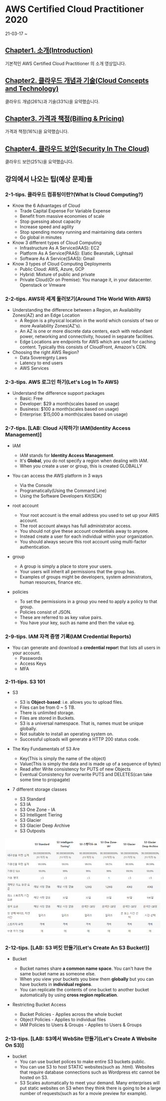 # AWS Certified Cloud Practitioner 2020

21-03-17 ~ 

## [Chapter1. 소개(Introduction)](./Chapter1.md)

기본적인 AWS Certified Cloud Practitioner 의 소개 영상입니다.

## [Chapter2. 클라우드 개념과 기술(Cloud Concepts and Technology)](./Chapter2.md)

클라우드 개념(26%)과 기술(33%)을 요약했습니다.

## [Chapter3. 가격과 책정(Billing & Pricing)](./Chapter3.md)

가격과 책정(16%)을 요약했습니다.

## [Chapter4. 클라우드 보안(Security In The Cloud)](./Chapter4.md)

클라우드 보안(25%)을 요약했습니다.

## 강의에서 나오는 팁(예상 문제)들

### 2-1-tips. 클라우드 컴퓨팅이란?(What Is Cloud Computing?)

- Know the 6 Advantages of Cloud
  - Trade Capital Expense For Variable Expense
  - Benefit from massive economies of scale
  - Stop guessing about capacity
  - Increase speed and agility
  - Stop spending money running and maintaining data centers
  - Go global in minutes
- Know 3 different types of Cloud Computing
  - Infrastructure As A Service(IAAS): EC2
  - Platform As A Service(PAAS): Elatic Beanstalk, Lightsail
  - Software As A Service(SAAS): Gmail
- Know 3 types of Cloud Computing Deployments
  - Public Cloud: AWS, Azure, GCP
  - Hybrid: Mixture of public and private
  - Private Cloud(Or on Premise): You manage it, in your datacenter. Openstack or Vmware

### 2-2-tips. AWS와 세계 둘러보기(Around THe World With AWS)

- Understanding the difference between a Region, an Availability Zones(AZ) and an Edge Location
  - A Region is a physical location in the world which consists of two or more Availability Zones(AZ's).
  - An AZ is one or more discrete data centers, each with redundant power, networking and connectivity, housed in separate facilities.
  - Edge Locations are endpoints for AWS which are used for caching content. Typically this consists of CloudFront, Amazon's CDN.
- Choosing the right AWS Region?
  - Data Sovereignty Laws
  - Latency to end users
  - AWS Services

### 2-3-tips. AWS 로그인 하기(Let's Log In To AWS)

- Understand the difference support packages
  - Basic: Free
  - Developer: $29 a month(scales based on usage)
  - Business: $100 a month(scales based on usage)
  - Enterprise: $15,000 a month(scales based on usage)

### 2-7-tips. [LAB: Cloud 시작하기! IAM(Identity Access Management)]

- IAM
  - IAM stands for **Identity Access Management**.
  - It's **Global**, you do not specify a region when dealing with IAM.
  - When you create a user or group, this is created GLOBALLY

- You can access the AWS platform in 3 ways
  - Via the Console
  - Programatically(Using the Command Line)
  - Using the Software Developers Kit(SDK)

- root account
  - Your root account is the email address you used to set up your AWS account.
  - The root account always has full administrator access.
  - You should not give these account credentials away to anyone.
  - Instead create a user for each individual within your organization.
  - You should always secure this root account using multi-factor authentication.

- group
  - A group is simply a place to store your users.  
  - Your users will inherit all permissions that the group has.  
  - Examples of groups might be developers, system administrators, human resources, finance etc.  

- policies
  - To set the permissions in a group you need to apply a policy to that group.
  - Policies consist of JSON.
  - These are referred to as key value pairs.
  - You have your key, such as name and then the value eg.

### 2-9-tips. IAM 자격 증명 기록(IAM Credential Reports)

- You can generate and download a **credential repor**t that lists all users in your account.
  - Passwords
  - Access Keys
  - MFA

### 2-11-tips. S3 101

- S3
  - S3 is **Object-based**: i.e. allows you to upload files.
  - Files can be from 0 ~ 5 TB.
  - There is unlimited storage.
  - Files are stored in Buckets.
  - S3 is a universal namespace. That is, names must be unique globally.
  - Not suitable to install an operating system on.
  - Successful uploads will generate a HTTP 200 status code.

- The Key Fundamentals of S3 Are
  - Key(This is simply the name of the object)
  - Value(This is simply the data and is made up of a sequence of bytes)
  - Read after Write consistency for PUTS of new Objects
  - Eventual Consistency for overwrite PUTS and DELETES(can take some time to propagate)

- 7 different storage classes
  - S3 Standard 
  - S3 IA
  - S3 One Zone - IA
  - S3 Intelligent Tiering
  - S3 Glacier
  - S3 Glacier Deep Archive
  - S3 Outposts

![s3_comparison](./images/s3_comparison.png)

### 2-12-tips. [LAB: S3 버킷 만들기(Let's Create An S3 Bucket!)]

- Bucket
  - Bucket names share **a common name space**. You can't have the same bucket name as someone else.
  - When you view your buckets you biew them **globally** but you can have buckets in **individual regions**.
  - You can replicate the contents of one bucket to another bucket automatically by using **cross region replication**.

- Restricting Bucket Access
  - Bucket Policies - Applies across the whole bucket
  - Object Policies - Applies to individual files
  - IAM Policies to Users & Groups - Applies to Users & Groups

### 2-13-tips. [LAB: S3에서 WebSite 만들기(Let's Create A Website On S3)]

- bucket
  - You can use bucket polices to make entire S3 buckets public.
  - You can use S3 to host STATIC websites(such as .html). Websites that require database connections such as Wordpress etc cannot be hosted on S3.
  - S3 Scales automatically to meet your demand. Many enterprises will put static websites on S3 when they think there is going to be a large number of requests(such as for a movie preview for example).

